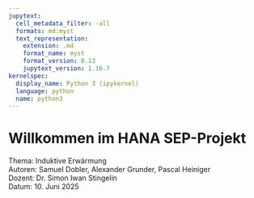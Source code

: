 ```yaml
---
jupytext:
  cell_metadata_filter: -all
  formats: md:myst
  text_representation:
    extension: .md
    format_name: myst
    format_version: 0.13
    jupytext_version: 1.16.7
kernelspec:
  display_name: Python 3 (ipykernel)
  language: python
  name: python3
---
```


# Willkommen im HANA SEP-Projekt
Thema: Induktive Erwärmung <br>
Autoren: Samuel Dobler, Alexander Grunder, Pascal Heiniger <br>
Dozent: Dr. Simon Iwan Stingelin <br>
Datum: 10. Juni 2025

```{tableofcontents}
```
